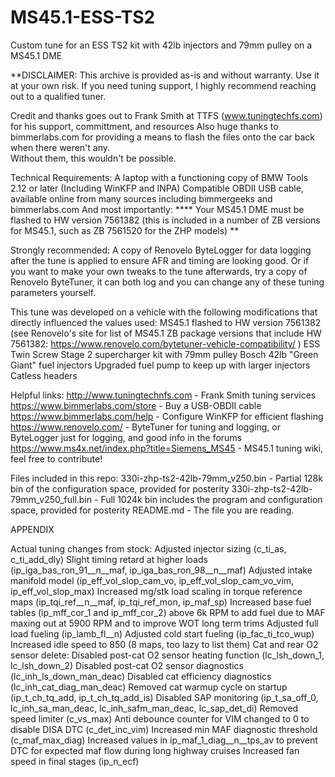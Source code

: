 # MS45.1-ESS-TS2
Custom tune for an ESS TS2 kit with 42lb injectors and 79mm pulley on a MS45.1 DME

**DISCLAIMER: This archive is provided as-is and without warranty.  Use it at your own risk. If you need tuning support, I highly recommend reaching out to a qualified tuner.

Credit and thanks goes out to Frank Smith at TTFS (www.tuningtechfs.com) for his support, committment, and resources
Also huge thanks to bimmerlabs.com for providing a means to flash the files onto the car back when there weren't any.  
Without them, this wouldn't be possible.

Technical Requirements:
A laptop with a functioning copy of BMW Tools 2.12 or later (Including WinKFP and INPA)
Compatible OBDII USB cable, available online from many sources including bimmergeeks and bimmerlabs.com
And most importantly:
**** Your MS45.1 DME must be flashed to HW version 7561382 (this is included in a number of ZB versions for MS45.1, such as ZB 7561520 for the ZHP models) **

Strongly recommended:
A copy of Renovelo ByteLogger for data logging after the tune is applied to ensure AFR and timing are looking good.
Or if you want to make your own tweaks to the tune afterwards, try a copy of Renovelo ByteTuner, it can both log and you can change any of these tuning parameters yourself. 


This tune was developed on a vehicle with the following modifications that directly influenced the values used:
MS45.1 flashed to HW version 7561382 (see Renovelo's site for list of MS45.1 ZB package versions that include HW 7561382: https://www.renovelo.com/bytetuner-vehicle-compatibility/ )
ESS Twin Screw Stage 2 supercharger kit with 79mm pulley
Bosch 42lb "Green Giant" fuel injectors
Upgraded fuel pump to keep up with larger injectors
Catless headers


Helpful links:
http://www.tuningtechnfs.com - Frank Smith tuning services
https://www.bimmerlabs.com/store - Buy a USB-OBDII cable
https://www.bimmerlabs.com/help - Configure WinKFP for efficient flashing
https://www.renovelo.com/ - ByteTuner for tuning and logging, or ByteLogger just for logging, and good info in the forums
https://www.ms4x.net/index.php?title=Siemens_MS45 - MS45.1 tuning wiki, feel free to contribute!


Files included in this repo:
330i-zhp-ts2-42lb-79mm_v250.bin - Partial 128k bin of the configuration space, provided for posterity
330i-zhp-ts2-42lb-79mm_v250_full.bin - Full 1024k bin includes the program and configuration space, provided for posterity
README.md - The file you are reading.



APPENDIX

Actual tuning changes from stock:
Adjusted injector sizing (c_ti_as, c_ti_add_dly)
Slight timing retard at higher loads (ip_iga_bas_ron_91__n__maf, ip_iga_bas_ron_98__n__maf)
Adjusted intake manifold model (ip_eff_vol_slop_cam_vo, ip_eff_vol_slop_cam_vo_vim, ip_eff_vol_slop_max)
Increased mg/stk load scaling in torque reference maps (ip_tqi_ref__n__maf, ip_tqi_ref_mon, ip_maf_sp)
Increased base fuel tables (ip_mff_cor_1 and ip_mff_cor_2) above 6k RPM to add fuel due to MAF maxing out at 5900 RPM and to improve WOT long term trims 
Adjusted full load fueling (ip_lamb_fl__n)
Adjusted cold start fueling (ip_fac_ti_tco_wup)
Increased idle speed to 850 (8 maps, too lazy to list them)
Cat and rear O2 sensor delete:
Disabled post-cat O2 sensor heating function (lc_lsh_down_1, lc_lsh_down_2)
   Disabled post-cat O2 sensor diagnostics (lc_inh_ls_down_man_deac)
   Disabled cat efficiency diagnostics (lc_inh_cat_diag_man_deac)
   Removed cat warmup cycle on startup (ip_t_ch_tq_add, ip_t_ch_tq_add_is)
Disabled SAP monitoring (ip_t_sa_off_0,  lc_inh_sa_man_deac, lc_inh_safm_man_deac, lc_sap_det_di)
Removed speed limiter (c_vs_max)
Anti debounce counter for VIM changed to 0 to disable DISA DTC (c_det_inc_vim)
Increased min MAF diagnostic threshold (c_maf_max_diag)
Increased values in ip_maf_1_diag__n__tps_av to prevent DTC for expected maf flow during long highway cruises
Increased fan speed in final stages (ip_n_ecf)
